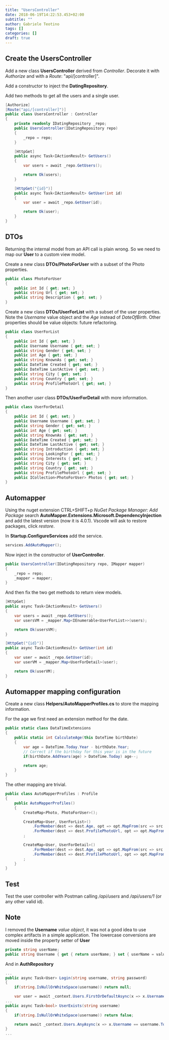 ```yaml
---
title: "UsersController"
date: 2018-06-19T14:22:53.453+02:00
subtitle: ""
author: Gabriele Teotino
tags: []
categories: []
draft: true
---
```


## Create the UsersController

Add a new class **UsersController** derived from *Controller*. Decorate it with *Authorize* and with a *Route*: "api/[controller]".

Add a constructor to inject the **DatingRepository**.

Add two methods to get all the users and a single user.

```cs
[Authorize]
[Route("api/[controller]")]
public class UsersController : Controller
{
    private readonly IDatingRepository _repo;
    public UsersController(IDatingRepository repo)
    {
        _repo = repo;
    }

    [HttpGet]
    public async Task<IActionResult> GetUsers()
    {
        var users = await _repo.GetUsers();

        return Ok(users);
    }

    [HttpGet("{id}")]
    public async Task<IActionResult> GetUser(int id)
    {
        var user = await _repo.GetUser(id);

        return Ok(user);
    }
}
```

## DTOs

Returning the internal model from an API call is plain wrong. So we need to map our **User** to a custom view model.

Create a new class **DTOs/PhotoForUser** with a subset of the Photo properties.
```cs
public class PhotoForUser
{
    public int Id { get; set; }
    public string Url { get; set; }
    public string Description { get; set; }
}
```

Create a new class **DTOs/UserForList** with a subset of the user properties. Note the *Username* value object and the *Age* instead of *DateOfBirth*. Other properties should be value objects: future refactoring.

```cs
public class UserForList
{
    public int Id { get; set; }
    public Username Username { get; set; }
    public string Gender { get; set; }
    public int Age { get; set; }
    public string KnownAs { get; set; }
    public DateTime Created { get; set; }
    public DateTime LastActive { get; set; }
    public string City { get; set; }
    public string Country { get; set; }
    public string ProfilePhotoUrl { get; set; }
}
```

Then another *user* class **DTOs/UserForDetail** with more information.

```cs
public class UserForDetail
{
    public int Id { get; set; }
    public Username Username { get; set; }
    public string Gender { get; set; }
    public int Age { get; set; }
    public string KnownAs { get; set; }
    public DateTime Created { get; set; }
    public DateTime LastActive { get; set; }
    public string Introduction { get; set; }
    public string LookingFor { get; set; }
    public string Interests { get; set; }
    public string City { get; set; }
    public string Country { get; set; }
    public string ProfilePhotoUrl { get; set; }
    public ICollection<PhotoForUser> Photos { get; set; }
}
```

## Automapper

Using the nuget extension CTRL+SHIFT+p *NuGet Package Manager: Add Package* search **AutoMapper.Extensions.Microsoft.DependencyInjection** and add the latest version (now it is 4.0.1). Vscode will ask to restore packages, click *restore*.

In **Startup.ConfigureServices** add the service.

```cs
services.AddAutoMapper();
```

Now inject in the constructor of **UserController**.

```cs
public UsersController(IDatingRepository repo, IMapper mapper)
{
    _repo = repo;
    _mapper = mapper;
}
```

And then fix the two get methods to return view models.

```cs
[HttpGet]
public async Task<IActionResult> GetUsers()
{
    var users = await _repo.GetUsers();
    var usersVM = _mapper.Map<IEnumerable<UserForList>>(users);

    return Ok(usersVM);
}

[HttpGet("{id}")]
public async Task<IActionResult> GetUser(int id)
{
    var user = await _repo.GetUser(id);
    var userVM = _mapper.Map<UserForDetail>(user);

    return Ok(userVM);
}
```

## Automapper mapping configuration

Create a new class **Helpers/AutoMapperProfiles.cs** to store the mapping information.

For the age we first need an extension method for the date.

```cs
public static class DataTimeExtensions
{
    public static int CalculateAge(this DateTime birthDate)
    {
        var age = DateTime.Today.Year - birthDate.Year;
        // Correct if the birthday for this year is in the future
        if(birthDate.AddYears(age) > DateTime.Today) age--;

        return age;
    }
}
```

The other mapping are trivial.

```cs
public class AutoMapperProfiles : Profile
{
    public AutoMapperProfiles()
    {
        CreateMap<Photo, PhotoForUser>();

        CreateMap<User, UserForList>()
            .ForMember(dest => dest.Age, opt => opt.MapFrom(src => src.DateOfBirth.CalculateAge()))
            .ForMember(dest => dest.ProfilePhotoUrl, opt => opt.MapFrom(src => src.Photos.FirstOrDefault(x => x.IsMain).Url))
        ;

        CreateMap<User, UserForDetail>()
            .ForMember(dest => dest.Age, opt => opt.MapFrom(src => src.DateOfBirth.CalculateAge()))
            .ForMember(dest => dest.ProfilePhotoUrl, opt => opt.MapFrom(src => src.Photos.FirstOrDefault(x => x.IsMain).Url))
        ;
    }
}
```

## Test

Test the user controller with Postman calling */api/users* and */api/users/1* (or any other valid id).

## Note

I removed the **Username** *value object*, it was not a good idea to use complex artifacts in a simple application. The lowercase conversions are moved inside the property setter of **User**

```cs
private string userName;
public string Username { get { return userName; } set { userName = value.ToLowerInvariant(); } }
```

And in **AuthRepository**

```cs
...
public async Task<User> Login(string username, string password)
{
    if(string.IsNullOrWhiteSpace(username)) return null;

    var user = await _context.Users.FirstOrDefaultAsync(x => x.Username == username.ToLowerInvariant());
...
public async Task<bool> UserExists(string username)
{
    if(string.IsNullOrWhiteSpace(username)) return false;

    return await _context.Users.AnyAsync(x => x.Username == username.ToLowerInvariant());
}
...
